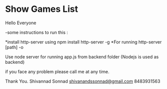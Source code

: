 # Show Games List

Hello Everyone

-some instructions to run this :

*install http-server using npm install http-server -g *For running http-server [path] -o

Use node server for running app.js from backend folder (Nodejs is used as backend)


if you face any problem please call me at any time.

Thank You. Shivannad Sonnad shivanandssonnad@gmail.com 8483931563
